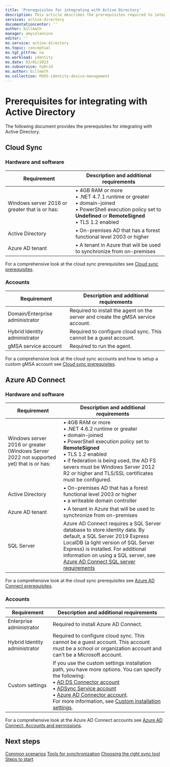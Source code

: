 ```yaml
---
title: 'Prerequisites for integrating with Active Directory'
description: This article describes the prerequisites required to integrate with Active Directory.
services: active-directory
documentationcenter: ''
author: billmath
manager: amycolannino
editor: ''
ms.service: active-directory
ms.topic: conceptual
ms.tgt_pltfrm: na
ms.workload: identity
ms.date: 03/01/2023
ms.subservice: hybrid
ms.author: billmath
ms.collection: M365-identity-device-management
---
```


# Prerequisites for integrating with Active Directory
The following document provides the prerequisites for integrating with Active Directory.  

## Cloud Sync


### Hardware and software


|Requirement|Description and additional requirements|
|-----|-----|
|Windows server 2016 or greater that is or has:|• 4GB RAM or more</br>• .NET 4.7.1 runtime or greater</br>• domain-joined</br>• PowerShell execution policy set to **Undefined** or **RemoteSigned**</br>• TLS 1.2 enabled</br>|
|Active Directory|• On-premises AD that has a forest functional level 2003 or higher|
|Azure AD tenant|• A tenant in Azure that will be used to synchronize from on-premises|

For a comprehensive look at the cloud sync prerequisites see [Cloud sync prerequisites](cloud-sync/how-to-prerequisites.md).

### Accounts

|Requirement|Description and additional requirements|
|-----|-----|
|Domain/Enterprise administrator|Required to install the agent on the server and create the gMSA service account.|
|Hybrid Identity administrator|Required to configure cloud sync.  This cannot be a guest account.|
|gMSA service account|Required to run the agent.| 

For a comprehensive look at the cloud sync accounts and how to setup a custom gMSA account see [Cloud sync prerequisites](cloud-sync/how-to-prerequisites.md).

## Azure AD Connect

### Hardware and software

|Requirement|Description and additional requirements|
|-----|-----|
|Windows server 2016 or greater (Windows Server 2022 not supported yet) that is or has:|• 4GB RAM or more</br>• .NET 4.6.2 runtime or greater</br>• domain-joined</br>• PowerShell execution policy set to **RemoteSigned**</br>• TLS 1.2 enabled</br>• if federation is being used, the AD FS severs must be Windows Server 2012 R2 or higher and TLS/SSL certificates must be configured.|
|Active Directory|• On-premises AD that has a forest functional level 2003 or higher</br>• a writeable domain controller|
|Azure AD tenant|• A tenant in Azure that will be used to synchronize from on-premises|
|SQL Server|Azure AD Connect requires a SQL Server database to store identity data. By default, a SQL Server 2019 Express LocalDB (a light version of SQL Server Express) is installed. For additional information on using a SQL server, see [Azure AD Connect SQL server requirements](connect/how-to-connect-install-prerequisites.md#sql-server-used-by-azure-ad-connect)


For a comprehensive look at the cloud sync prerequisites see [Azure AD Connect prerequisites](connect/how-to-connect-install-prerequisites.md).

### Accounts

|Requirement|Description and additional requirements|
|-----|-----|
|Enterprise administrator|Required to install Azure AD Connect.|
|Hybrid Identity administrator|Required to configure cloud sync.  This cannot be a guest account.  This account must be a school or organization account and can't be a Microsoft account.|
|Custom settings|If you use the custom settings installation path, you have more options. You can specify the following:</br>• [AD DS Connector account](reference-connect-accounts-permissions.md)</br>• [ADSync Service account](reference-connect-accounts-permissions.md)</br>• [Azure AD Connector account](reference-connect-accounts-permissions.md).  </br>For more information, see [Custom installation settings](reference-connect-accounts-permissions.md#custom-settings).|

For a comprehensive look at the Azure AD Connect accounts see [Azure AD Connect: Accounts and permissions](connect/reference-connect-accounts-permissions.md).

## Next steps
[Common scenarios](common-scenarios.md)
[Tools for synchronization](sync-tools.md)
[Choosing the right sync tool](https://setup.microsoft.com/azure/add-or-sync-users-to-azure-ad)
[Steps to start](get-started.md)
